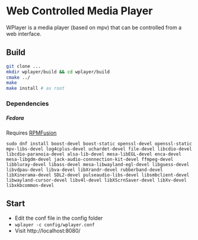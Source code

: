 # Web  Controlled Media Player

WPlayer is a media player (based on mpv) that can be controlled from a web interface.

## Build

```sh
git clone ...
mkdir wplayer/build && cd wplayer/build
cmake ../
make
make install # as root
```

### Dependencies

##### Fedora
Requires [RPMFusion](https://rpmfusion.org/Configuration)
```
sudo dnf install boost-devel boost-static openssl-devel openssl-static mpv-libs-devel log4cplus-devel uchardet-devel file-devel libcdio-devel libcdio-paranoia-devel alsa-lib-devel mesa-libEGL-devel enca-devel mesa-libgdm-devel jack-audio-connnection-kit-devel ffmpeg-devel libbluray-devel libass-devel mesa-libwayland-egl-devel libguess-devel libvdpau-devel libva-devel libXrandr-devel rubberband-devel libXinerama-devel SDL2-devel pulseaudio-libs-devel libsmbclient-devel libwayland-cursor-devel libv4l-devel libXScrnSaver-devel libXv-devel libxkbcommon-devel
```


## Start

 - Edit the conf file in the config folder
 - `wplayer -c config/wplayer.conf`
 - Visit http://localhost:8080/
